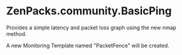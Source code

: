 ZenPacks.community.BasicPing
============================

Provides a simple latency and packet loss graph using the new nmap method.

A new Monitoring Template named "PacketFence" will be created. 
